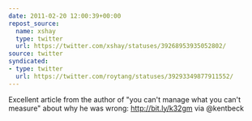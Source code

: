```yaml
---
date: 2011-02-20 12:00:39+00:00
repost_source:
  name: xshay
  type: twitter
  url: https://twitter.com/xshay/statuses/39268953935052802/
source: twitter
syndicated:
- type: twitter
  url: https://twitter.com/roytang/statuses/39293349877911552/
---
```


Excellent article from the author of "you can't manage what you can't measure" about why he was wrong: http://bit.ly/k32gm via @kentbeck